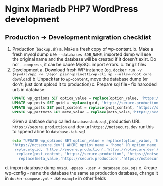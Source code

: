 # Nginx Mariadb PHP7 WordPress development

## Production -> Development migration checklist
1. Production (`backup.sh`)
  a. Make a fresh copy of wp-content.
  b. Make a fresh mysql dump use `--databases $DB_NAME`, imported dump will use the original name and the database will be created if it doesn't exist. Do not `--compress`, it can be cause MySQL import errors.
  c. tar.gz files
2. Development
  a. Download fresh WP instance (eg. `docker run -v $(pwd):/app -w '/app' pierreprinetti/wp-cli wp --allow-root core download`)
  b. Unpack tar to `wp-content`, move the database dump (or don't, just dont upload it to production)
  c. Prepare sql file - fix harcoded urls in database:
    ```sql
    UPDATE wp_options SET option_value = replace(option_value, 'https://secure.production', 'https://notsecure.dev') WHERE option_name = 'home' OR option_name = 'siteurl';
    UPDATE wp_posts SET guid = replace(guid, 'https://secure.production','https://notsecure.dev');
    UPDATE wp_posts SET post_content = replace(post_content, 'https://secure.production', 'https://notsecure.dev');
    UPDATE wp_postmeta SET meta_value = replace(meta_value,'https://secure.production','https://notsecure.dev');
    ```
    Given a datbase dump called `database.bak.sql`, production URL `https://secure.production` and dev url `https://notsecure.dev` run this to append a line to `database.bak.sql`
    ```bash
    echo "UPDATE wp_options SET option_value = replace(option_value, 'https://secure.production', \
    'https://notsecure.dev') WHERE option_name = 'home' OR option_name = 'siteurl'; UPDATE wp_posts SET guid = \
     replace(guid, 'https://secure.production','https://notsecure.dev'); UPDATE wp_posts SET post_content = \
      replace(post_content, 'https://secure.production', 'https://notsecure.dev'); UPDATE wp_postmeta SET meta_value = \
       replace(meta_value,'https://secure.production','https://notsecure.dev');" >> database.bak.sql
    ```
  d. Import database dump `mysql -ppass -user < database.bak.sql`
  e. Create wp-config
    - name the database the same as production database, change it in `docker-compose.yml`
    - use `example` in other fields
